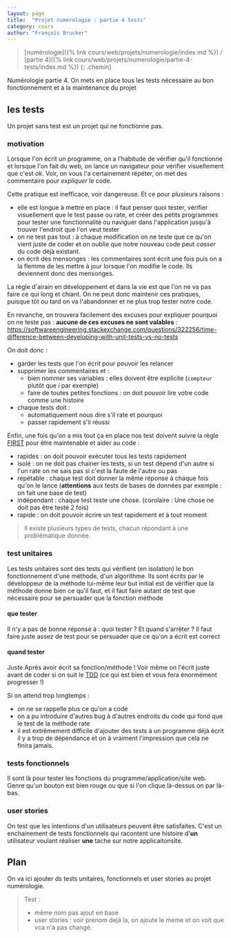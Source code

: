 ```yaml
---
layout: page
title:  "Projet numérologie : partie 4 tests"
category: cours
author: "François Brucker"
---
```


> [numérologie]({% link cours/web/projets/numerologie/index.md %}) / [partie 4]({% link cours/web/projets/numerologie/partie-4-tests/index.md %})
{: .chemin}

Numérologie partie 4. On mets en place tous les tests nécessaire au bon fonctionnement et à la maintenance du projet

## les tests

Un projet sans test est un projet qui ne fonctionne pas.

### motivation

Lorsque l'on écrit un programme, on a l'habitude de vérifier qu'il fonctionne et lorsque l'on fait du web, on lance un navigateur pour vérifier visuellement que c'est *ok*. Voir, on vous l'a certainement répéter, on met des commentaire pour *expliquer* le code.

Cette pratique est inefficace, voir dangereuse. Et ce pour plusieurs raisons :

* elle est longue à mettre en place : il faut penser quoi tester, vérifier visuellement que le test passe ou rate, et créer des petits programmes pour tester une fonctionnalité ou naviguer dans l'application jusqu'à trouver l'endroit que l'on veut tester
* on ne test pas tout : à chaque modification on ne teste que ce qu'on vient juste de coder et on oublie que notre nouveau code peut *casser* du code déjà existant.
* on écrit des mensonges : les commentaires sont écrit une fois puis on a la flemme de les mettre à jour lorsque l'on modifie le code. Ils deviennent donc des mensonges.

La règle d'airain en développement et dans la vie est que l'on ne va pas faire ce qui long et chiant. On ne peut donc maintenir ces pratiques, puisque tôt ou tard on va l'abandonner et ne plus trop tester notre code.

En revanche, on trouvera facilement des excuses pour expliquer pourquoi on ne teste pas : **aucune de ces excuses ne sont valables** : <https://softwareengineering.stackexchange.com/questions/322256/time-difference-between-developing-with-unit-tests-vs-no-tests>

On doit donc :

* garder les tests que l'on écrit pour pouvoir les relancer
* supprimer les commentaires et :
  * bien nommer ses variables : elles doivent être explicite (`compteur` plutôt que $i$ par exemple)
  * faire de toutes petites fonctions : on doit pouvoir lire votre code comme une histoire
* chaque tests doit :
  * automatiquement nous dire s'il rate et pourquoi
  * passer rapidement s'il réussi

Enfin, une fois qu'on a mis tout ça en place nos test doivent suivre la règle [FIRST](<https://medium.com/@chapuyj/5-principes-pour-guider-l-ecriture-des-tests-unitaires-be25cda2652>) pour être maintenable et aider au code :

* rapides : on doit pouvoir exécuter tous les tests rapidement
* isolé : on ne doit pas chainer les tests, si un test dépend d'un autre si l'un rate on ne sais pas si c'est la faute de l'autre ou pas
* répétable : chaque test doit donner la même réponse à chaque fois qu'on le lance (**attentions** aux tests de bases de données par exemple : on fait une base de test)
* indépendant : chaque test teste une chose. (corolaire : Une chose ne doit pas être testé 2 fois)
* rapide : on doit pouvoir écrire un test rapidement et à tout moment

> Il existe plusieurs types de tests, chacun répondant à une problématique donnée.

### test unitaires

Les tests unitaires sont des tests qui vérifient (en isolation) le bon fonctionnement d'une méthode, d'un algorithme. Ils sont écrits par le développeur de la méthode lui-même leur but initial est de vérifier que la méthode donne bien ce qu'il faut, et il faut faire autant de test que nécessaire pour se persuader que la fonction méthode

#### que tester

Il n'y a pas de bonne réponse à : quoi tester ? Et quand s'arrêter ? Il faut faire juste assez de test pour se persuader que ce qu'on a écrit est correct

#### quand tester

Juste Après avoir écrit sa fonction/méthode ! Voir même on l'écrit juste avant de coder si on suit le [TDD](https://fr.wikipedia.org/wiki/Test_driven_development) (ce qui est bien et vous fera énormément progresser !)

Si on attend trop longtemps :

* on ne se rappelle plus ce qu'on a codé
* on a pu introduire d'autres bug à d'autres endroits du code qui fond que le test de la méthode rate
* il est extrêmement difficile d'ajouter des tests à un programme déjà écrit il y a trop de dépendance et on à vraiment l'impression que cela ne finira jamais.

### tests fonctionnels

Il sont là pour tester les fonctions du programme/application/site web. Genre qu'un bouton est bien rouge ou que si l'on clique là-dessus on par là-bas.

### user stories

On test que les intentions d'un utilisateurs peuvent être satisfaites. C'est un enchainement de tests fonctionnels qui racontent une histoire d'**un** utilisateur voulant réaliser **une** tache sur notre applicaitonsite.

## Plan

On va ici ajouter ds tests unitaires, fonctionnels et user stories au projet numérologie.

> Test :
> * même nom pas ajout en base
> * user stories : voir prenom dejà la, on ajoute le meme et on voit que vca n'a pas changé.